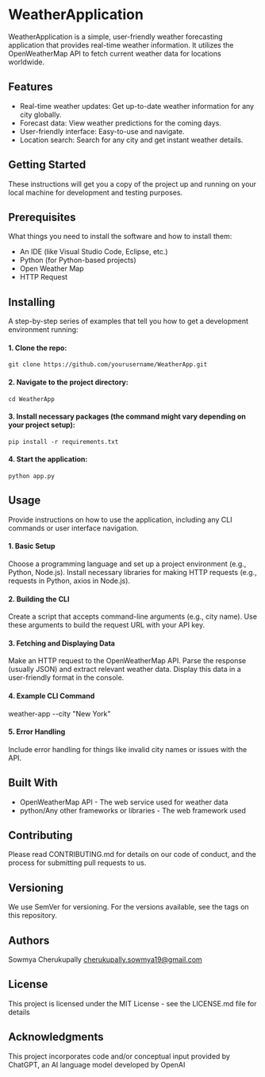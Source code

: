  # WeatherApplication

WeatherApplication is a simple, user-friendly weather forecasting application that provides real-time weather information. It utilizes the OpenWeatherMap API to fetch current weather data for locations worldwide.

## Features

* Real-time weather updates: Get up-to-date weather information for any city globally.
* Forecast data: View weather predictions for the coming days.
* User-friendly interface: Easy-to-use and navigate.
* Location search: Search for any city and get instant weather details.

  
## Getting Started
These instructions will get you a copy of the project up and running on your local machine for development and testing purposes.

## Prerequisites
What things you need to install the software and how to install them:

* An IDE (like Visual Studio Code, Eclipse, etc.)
* Python (for Python-based projects)
* Open Weather Map
* HTTP Request
  
## Installing
A step-by-step series of examples that tell you how to get a development environment running:

#### 1. Clone the repo:
```git clone https://github.com/yourusername/WeatherApp.git```

#### 2. Navigate to the project directory:
```cd WeatherApp```

#### 3. Install necessary packages (the command might vary depending on your project setup):
```pip install -r requirements.txt```

#### 4. Start the application:
```python app.py```

## Usage
Provide instructions on how to use the application, including any CLI commands or user interface navigation.

#### 1. Basic Setup

Choose a programming language and set up a project environment (e.g., Python, Node.js).
Install necessary libraries for making HTTP requests (e.g., requests in Python, axios in Node.js).

#### 2.  Building the CLI

Create a script that accepts command-line arguments (e.g., city name).
Use these arguments to build the request URL with your API key.

#### 3. Fetching and Displaying Data

Make an HTTP request to the OpenWeatherMap API.
Parse the response (usually JSON) and extract relevant weather data.
Display this data in a user-friendly format in the console.

#### 4. Example CLI Command

weather-app --city "New York"

#### 5. Error Handling

Include error handling for things like invalid city names or issues with the API.

## Built With

* OpenWeatherMap API - The web service used for weather data
* python/Any other frameworks or libraries - The web framework used
  
## Contributing

Please read CONTRIBUTING.md for details on our code of conduct, and the process for submitting pull requests to us.

## Versioning

We use SemVer for versioning. For the versions available, see the tags on this repository.

## Authors

Sowmya Cherukupally
cherukupally.sowmya19@gmail.com

## License

This project is licensed under the MIT License - see the LICENSE.md file for details

## Acknowledgments

This project incorporates code and/or conceptual input provided by ChatGPT, an AI language model developed by OpenAI
